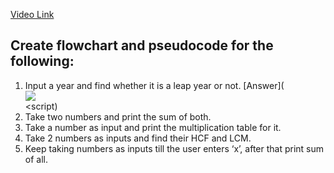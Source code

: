 [Video Link](https://youtu.be/lhELGQAV4gg)

## Create flowchart and pseudocode for the following:

1. Input a year and find whether it is a leap year or not. [Answer](<div id="5A781E474482113CC33C41361849F7A6046_96118"><div id="5A781E474482113CC33C41361849F7A6046_96118_robot"><a href="https://cloud.smartdraw.com/share.aspx/?pubDocShare=5A781E474482113CC33C41361849F7A6046" target="_blank"><img src="https://cloud.smartdraw.com/cloudstorage/5A781E474482113CC33C41361849F7A6046/preview2.png"></a></div></div><script)
2. Take two numbers and print the sum of both.
3. Take a number as input and print the multiplication table for it.
4. Take 2 numbers as inputs and find their HCF and LCM.
5. Keep taking numbers as inputs till the user enters ‘x’, after that print sum of all.
